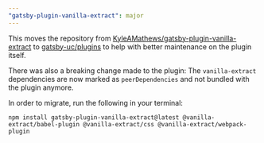 ```yaml
---
"gatsby-plugin-vanilla-extract": major
---
```


This moves the repository from [KyleAMathews/gatsby-plugin-vanilla-extract](https://github.com/KyleAMathews/gatsby-plugin-vanilla-extract) to [gatsby-uc/plugins](https://github.com/gatsby-uc/plugins) to help with better maintenance on the plugin itself.

There was also a breaking change made to the plugin: The `vanilla-extract` dependencies are now marked as `peerDependencies` and not bundled with the plugin anymore.

In order to migrate, run the following in your terminal:

```shell
npm install gatsby-plugin-vanilla-extract@latest @vanilla-extract/babel-plugin @vanilla-extract/css @vanilla-extract/webpack-plugin
```
